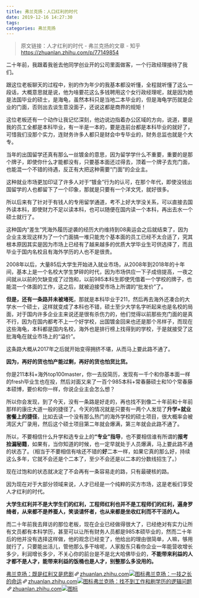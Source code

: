 ```yaml
---
title: 弗兰克扬：人口红利的时代
date: 2019-12-16 14:27:30
tags:
categories: 弗兰克扬
---
```



> 原文链接：人才红利的时代 - 弗兰克扬的文章 - 知乎
       <https://zhuanlan.zhihu.com/p/77149854>

<!--more-->

<div class="Post-RichTextContainer"><div class="RichText ztext Post-RichText"><p>二十年前，我跟着我爸去他同学创业开的公司里面做客，一个行政经理接待了我们。</p><p>跟这位老板聊天的过程中，别的作为年少的我基本都没听懂，全程就听懂了这么一段话，大概意思就是说，他为啥要花这么多钱聘用这个女行政经理呢，就是因为她是法国毕业的硕士，是海龟，虽然本科只是当地二本毕业的，但是海龟学历就是企业的门面，否则出去谈生意没面子，还说这都是商界的规矩！</p><p>这位老板还有一个动作让我记忆深刻，他边说边指着办公区域的方向，说道，要是我的员工全都是本科毕业，有一半是一本的，要是连前台都是本科毕业的就好了，可惜我们没那个实力，连财务许多人都只是财会中专毕业的，财务总监也就是个大专。</p><p>当年的出国留学还真有那么一丝镀金的意思，因为留学学什么不重要，重要的是那个牌子，即使你什么才能都没有，只要基本面还过得去，顶着一个牌子去充门面，也能混一个不错的待遇，反正有大把这种需要“门面”的企业主。</p><p>这种就业市场更加印证了许多人对于“镀金”行为的认可，在那个年代，即使没钱出国留学的人也都留下了一个印象，那就是只要有一个洋文凭，就好很多。</p><p>所以后来有了针对于有钱人的专用留学通道，考不上好大学没关系，可以直接去国外读本科，即使财力不足以读本科，也可以随便在国内读一个本科，再出去水一个硕士就行了。</p><p>这种国内“差生”凭海外履历逆袭的经历大约维持到08奥运会之后就结束了，因为企业主发现这样为了一个门面搞一堆只能充个基本面的员工已经不太合适了，究其根本原因其实是因为市场上已经有了越来越多的优质大学毕业生可供选择了，而且毕业于国内名校且有海外学历的人也不是很贵。</p><p>2008年以后，大量85后大学生开始进入就业市场，从2008年到2018年的十年间，基本上是一个名校大学生梦碎的时代，因为市场供应一下子成倍提高，一夜之间就从以前的欠缺变成了过饱和，以前985本科生即使凭借着一个学校的牌子，也能混一个体面的工作，这之后，就被迫接受市场上所谓的“批发价”了。</p><p><b>但是，还有一条路并未被堵死</b>，那就是本科毕业于211，然后再去海外还凑合的大学水一个硕士，这样就变成了本科也不错，硕士至少大学名字听起来也是名校的局面，对于国内许多企业主来说还是很有杀伤力的，他们觉得以前那些充门面的是真不行，因为在国内都考不上一个好学校，出国镀金回来也还是那个吊样子，而现在这些海龟，本科都是国内名校，海外也是排行榜上找得到的学校，于是就接受了这批海龟在就业市场上的“溢价”。</p><p>这条路大概从2017年之后就开始变得拥挤不堪，从而马上要此路不通了。</p><p><b>因为，再好的货也怕产能过剩，再好的货也怕货比货。</b></p><p>你是211本科+海外top100master，你一去投简历，发现有一千个和你基本面一样的fresh毕业生也在投，然后对面又来了一百个985本科+常春藤硕士和10个常春藤本硕博，要价和你一样，你说企业主会怎么想？</p><p>所以你会发现，到了今天，没有一条路是好走的，再也找不到像二十年前和十年前那样的康庄大道一般的捷径了。今天的情况就是只要有一两个人发现了<b>升学+就业套餐上的捷径</b>，比如去读一个没有那么热门的海外学校的硕士项目，很大概率会被湾区大厂录用，然后这个硕士项目第二年就会爆满，第三年就会此路不通了。</p><p>所以，不要相信什么升学和选专业上的<b>“专业”指导</b>，也不要相信谁有所谓的<b>报考捡漏秘籍</b>，如果有，当你知道的时候，也一定早就处于人员爆满，马上要此路不通的状态了。（相当于不要相信有啥还不错的<b>好</b>二本一样，如果它真的那么好，持续这么多年，它就不会还是个二本了，至少不会还是以二本的分数线招生了。）</p><p>现在过饱和的状态就决定了不会再有一条容易走的路，只有最硬核的路。</p><p>因为现在对于大部分领域来说，人才已经是一个纯粹的买方市场，这是老板们享受人才红利的时代。</p><p><b>大学生红利并不是大学生们的红利，工程师红利也并不是工程师们的红利，遍身罗绮者，从来都不是养蚕人，笑谈请怀者，也从来都是坐收红利而不干活的人。</b></p><p>而二十年前我去拜访的那位老板，现在企业已经做得很大了，已经绝对有实力让所有文员都有本科学历，甚至可以让所有财务人员都是985本硕毕业的，然而二十年后的他并没有选择这样做，他的观念已经变了，他给出的理由很简单，人嘛，够用就行了，只要能出活儿，管他那么多干啥呢，人家股东只看你企业一年能营收增长多少，利润增长多少，不关心你的前台是不是北大哈佛毕业的，<b>不能带来利益的人才都不是人才，能带来利益的饭桶也是人才，别整那么多没用的。</b></p><a target="_blank" href="https://zhuanlan.zhihu.com/p/62555481" data-draft-node="block" data-draft-type="link-card" data-image="https://pic1.zhimg.com/v2-1a02c0cd898aecd0f9836a35c15bdbb0_180x120.jpg" data-image-width="750" data-image-height="272" class="LinkCard LinkCard--hasImage" data-za-detail-view-id="172"><span class="LinkCard-backdrop" style="background-image:url(https://pic1.zhimg.com/v2-1a02c0cd898aecd0f9836a35c15bdbb0_180x120.jpg)"></span><span class="LinkCard-content"><span class="LinkCard-text"><span class="LinkCard-title" data-text="true">弗兰克扬：既是红利又是悲剧</span><span class="LinkCard-meta"><span style="display:inline-flex;align-items:center">​<svg class="Zi Zi--InsertLink" fill="currentColor" viewBox="0 0 24 24" width="17" height="17"><path d="M6.77 17.23c-.905-.904-.94-2.333-.08-3.193l3.059-3.06-1.192-1.19-3.059 3.058c-1.489 1.489-1.427 3.954.138 5.519s4.03 1.627 5.519.138l3.059-3.059-1.192-1.192-3.059 3.06c-.86.86-2.289.824-3.193-.08zm3.016-8.673l1.192 1.192 3.059-3.06c.86-.86 2.289-.824 3.193.08.905.905.94 2.334.08 3.194l-3.059 3.06 1.192 1.19 3.059-3.058c1.489-1.489 1.427-3.954-.138-5.519s-4.03-1.627-5.519-.138L9.786 8.557zm-1.023 6.68c.33.33.863.343 1.177.029l5.34-5.34c.314-.314.3-.846-.03-1.176-.33-.33-.862-.344-1.176-.03l-5.34 5.34c-.314.314-.3.846.03 1.177z" fill-rule="evenodd"></path></svg></span>zhuanlan.zhihu.com</span></span><span class="LinkCard-imageCell"><img class="LinkCard-image LinkCard-image--horizontal" alt="图标" src="https://pic1.zhimg.com/v2-1a02c0cd898aecd0f9836a35c15bdbb0_180x120.jpg"></span></span></a><a target="_blank" href="https://zhuanlan.zhihu.com/p/65134554" data-draft-node="block" data-draft-type="link-card" data-image="https://pic2.zhimg.com/v2-47702f5a2876dc8318520e61c4dd6d79_180x120.jpg" data-image-width="987" data-image-height="380" class="LinkCard LinkCard--hasImage" data-za-detail-view-id="172"><span class="LinkCard-backdrop" style="background-image:url(https://pic2.zhimg.com/v2-47702f5a2876dc8318520e61c4dd6d79_180x120.jpg)"></span><span class="LinkCard-content"><span class="LinkCard-text"><span class="LinkCard-title" data-text="true">弗兰克扬：一技之长的命运</span><span class="LinkCard-meta"><span style="display:inline-flex;align-items:center">​<svg class="Zi Zi--InsertLink" fill="currentColor" viewBox="0 0 24 24" width="17" height="17"><path d="M6.77 17.23c-.905-.904-.94-2.333-.08-3.193l3.059-3.06-1.192-1.19-3.059 3.058c-1.489 1.489-1.427 3.954.138 5.519s4.03 1.627 5.519.138l3.059-3.059-1.192-1.192-3.059 3.06c-.86.86-2.289.824-3.193-.08zm3.016-8.673l1.192 1.192 3.059-3.06c.86-.86 2.289-.824 3.193.08.905.905.94 2.334.08 3.194l-3.059 3.06 1.192 1.19 3.059-3.058c1.489-1.489 1.427-3.954-.138-5.519s-4.03-1.627-5.519-.138L9.786 8.557zm-1.023 6.68c.33.33.863.343 1.177.029l5.34-5.34c.314-.314.3-.846-.03-1.176-.33-.33-.862-.344-1.176-.03l-5.34 5.34c-.314.314-.3.846.03 1.177z" fill-rule="evenodd"></path></svg></span>zhuanlan.zhihu.com</span></span><span class="LinkCard-imageCell"><img class="LinkCard-image LinkCard-image--horizontal" alt="图标" src="https://pic2.zhimg.com/v2-47702f5a2876dc8318520e61c4dd6d79_180x120.jpg"></span></span></a><a target="_blank" href="https://zhuanlan.zhihu.com/p/25911759" data-draft-node="block" data-draft-type="link-card" data-image="https://pic2.zhimg.com/v2-6bcee5565a51714c9fd40d82d29befbd_180x120.jpg" data-image-width="580" data-image-height="435" class="LinkCard LinkCard--hasImage" data-za-detail-view-id="172"><span class="LinkCard-backdrop" style="background-image:url(https://pic2.zhimg.com/v2-6bcee5565a51714c9fd40d82d29befbd_180x120.jpg)"></span><span class="LinkCard-content"><span class="LinkCard-text"><span class="LinkCard-title" data-text="true">弗兰克扬：找不到工作和刷学历的逻辑问题</span><span class="LinkCard-meta"><span style="display:inline-flex;align-items:center">​<svg class="Zi Zi--InsertLink" fill="currentColor" viewBox="0 0 24 24" width="17" height="17"><path d="M6.77 17.23c-.905-.904-.94-2.333-.08-3.193l3.059-3.06-1.192-1.19-3.059 3.058c-1.489 1.489-1.427 3.954.138 5.519s4.03 1.627 5.519.138l3.059-3.059-1.192-1.192-3.059 3.06c-.86.86-2.289.824-3.193-.08zm3.016-8.673l1.192 1.192 3.059-3.06c.86-.86 2.289-.824 3.193.08.905.905.94 2.334.08 3.194l-3.059 3.06 1.192 1.19 3.059-3.058c1.489-1.489 1.427-3.954-.138-5.519s-4.03-1.627-5.519-.138L9.786 8.557zm-1.023 6.68c.33.33.863.343 1.177.029l5.34-5.34c.314-.314.3-.846-.03-1.176-.33-.33-.862-.344-1.176-.03l-5.34 5.34c-.314.314-.3.846.03 1.177z" fill-rule="evenodd"></path></svg></span>zhuanlan.zhihu.com</span></span><span class="LinkCard-imageCell"><img class="LinkCard-image LinkCard-image--horizontal" alt="图标" src="https://pic2.zhimg.com/v2-6bcee5565a51714c9fd40d82d29befbd_180x120.jpg"></span></span></a><p></p></div></div>
